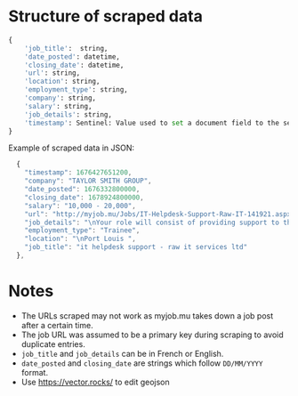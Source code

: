 
# Structure of scraped data
```python
{
	'job_title':  string,
	'date_posted': datetime,
	'closing_date': datetime,
	'url': string,
	'location': string,
	'employment_type': string,
	'company': string,
	'salary': string,
	'job_details': string,
	'timestamp': Sentinel: Value used to set a document field to the server timestamp.
}
```
Example of scraped data in JSON:
```js
  {
    "timestamp": 1676427651200,
    "company": "TAYLOR SMITH GROUP",
    "date_posted": 1676332800000,
    "closing_date": 1678924800000,
    "salary": "10,000 - 20,000",
    "url": "http://myjob.mu/Jobs/IT-Helpdesk-Support-Raw-IT-141921.aspx",
    "job_details": "\nYour role will consist of providing support to the technical team by participating...",
    "employment_type": "Trainee",
    "location": "\nPort Louis ",
    "job_title": "it helpdesk support - raw it services ltd"
  },
```
# Notes
- The URLs scraped may not work as myjob.mu takes down a job post after a certain time. 
- The job URL was assumed to be a primary key during scraping to avoid duplicate entries.
- `job_title` and `job_details` can be in French or English. 
- `date_posted` and `closing_date` are strings which follow `DD/MM/YYYY` format.
- Use https://vector.rocks/ to edit geojson